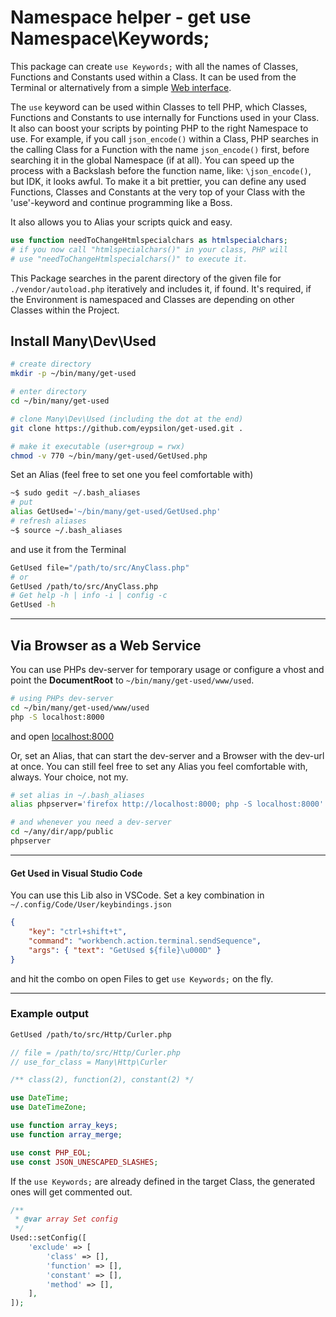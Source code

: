 # Namespace helper - get use Namespace\Keywords;

This package can create `use Keywords;` with all the names of Classes, Functions and Constants used within a Class. It can be used from the Terminal or alternatively from a simple [Web interface](./www/used/).

The `use` keyword can be used within Classes to tell PHP, which Classes, Functions and Constants to use internally for Functions used in your Class. It also can boost your scripts by pointing PHP to the right Namespace to use. For example, if you call `json_encode()` within a Class, PHP searches in the calling Class for a Function with the name `json_encode()` first, before searching it in the global Namespace (if at all). You can speed up the process with a Backslash before the function name, like: `\json_encode()`, but IDK, it looks awful. To make it a bit prettier, you can define any used Functions, Classes and Constants at the very top of your Class with the 'use'-keyword and continue programming like a Boss.

It also allows you to Alias your scripts quick and easy.

```php
use function needToChangeHtmlspecialchars as htmlspecialchars;
# if you now call "htmlspecialchars()" in your class, PHP will
# use "needToChangeHtmlspecialchars()" to execute it.
```

This Package searches in the parent directory of the given file for `./vendor/autoload.php` iteratively and includes it, if found. It's required, if the Environment is namespaced and Classes are depending on other Classes within the Project.

## Install Many\Dev\Used

```sh
# create directory
mkdir -p ~/bin/many/get-used

# enter directory
cd ~/bin/many/get-used

# clone Many\Dev\Used (including the dot at the end)
git clone https://github.com/eypsilon/get-used.git .

# make it executable (user+group = rwx)
chmod -v 770 ~/bin/many/get-used/GetUsed.php
```

Set an Alias (feel free to set one you feel comfortable with)

```sh
~$ sudo gedit ~/.bash_aliases
# put
alias GetUsed='~/bin/many/get-used/GetUsed.php'
# refresh aliases
~$ source ~/.bash_aliases
```

and use it from the Terminal

```sh
GetUsed file="/path/to/src/AnyClass.php"
# or
GetUsed /path/to/src/AnyClass.php
# Get help -h | info -i | config -c
GetUsed -h
```

---

## Via Browser as a Web Service

You can use PHPs dev-server for temporary usage or configure a vhost and point the __DocumentRoot__ to `~/bin/many/get-used/www/used`.

```sh
# using PHPs dev-server
cd ~/bin/many/get-used/www/used
php -S localhost:8000
```

and open [localhost:8000](http://localhost:8000)

Or, set an Alias, that can start the dev-server and a Browser with the dev-url at once. You can still feel free to set any Alias you feel comfortable with, always. Your choice, not my.

```sh
# set alias in ~/.bash_aliases
alias phpserver='firefox http://localhost:8000; php -S localhost:8000'

# and whenever you need a dev-server
cd ~/any/dir/app/public
phpserver
```

---

#### Get Used in Visual Studio Code

You can use this Lib also in VSCode. Set a key combination in `~/.config/Code/User/keybindings.json`

```json
{
    "key": "ctrl+shift+t",
    "command": "workbench.action.terminal.sendSequence",
    "args": { "text": "GetUsed ${file}\u000D" }
}
```

and hit the combo on open Files to get `use Keywords;` on the fly.

---

### Example output

```sh
GetUsed /path/to/src/Http/Curler.php
```

```php
// file = /path/to/src/Http/Curler.php
// use_for_class = Many\Http\Curler

/** class(2), function(2), constant(2) */

use DateTime;
use DateTimeZone;

use function array_keys;
use function array_merge;

use const PHP_EOL;
use const JSON_UNESCAPED_SLASHES;
```

If the `use Keywords;` are already defined in the target Class, the generated ones will get commented out.

```php
/**
 * @var array Set config
 */
Used::setConfig([
    'exclude' => [
        'class' => [],
        'function' => [],
        'constant' => [],
        'method' => [],
    ],
]);
```